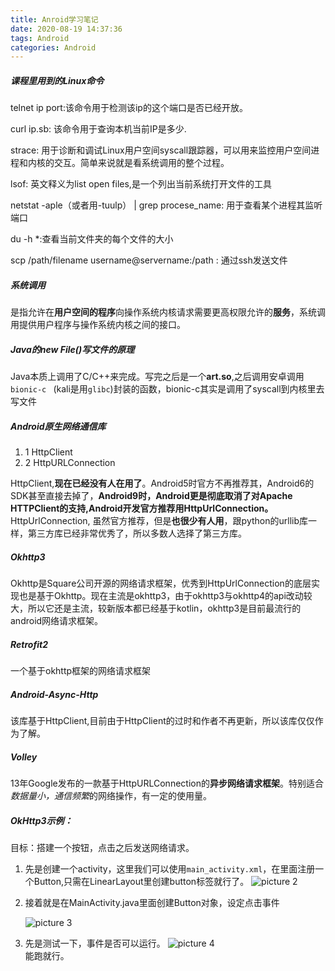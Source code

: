 ```yaml
---
title: Anroid学习笔记
date: 2020-08-19 14:37:36
tags: Android
categories: Android
---
```


##### 课程里用到的Linux命令
telnet ip port:该命令用于检测该ip的这个端口是否已经开放。

curl ip.sb: 该命令用于查询本机当前IP是多少.

strace: 用于诊断和调试Linux用户空间syscall跟踪器，可以用来监控用户空间进程和内核的交互。简单来说就是看系统调用的整个过程。

lsof: 英文释义为list open files,是一个列出当前系统打开文件的工具

netstat -aple（或者用-tuulp） | grep procese_name: 用于查看某个进程其监听端口

du -h *:查看当前文件夹的每个文件的大小

scp /path/filename username@servername:/path   : 通过ssh发送文件

##### 系统调用
是指允许在**用户空间的程序**向操作系统内核请求需要更高权限允许的**服务**，系统调用提供用户程序与操作系统内核之间的接口。

##### Java的new File()写文件的原理

Java本质上调用了C/C++来完成。写完之后是一个**art.so**,之后调用安卓调用`bionic-c ` (kali是用`glibc`)封装的函数，bionic-c其实是调用了syscall到内核里去写文件

##### Android原生网络通信库

1. 1 HttpClient
1. 2 HttpURLConnection

HttpClient,**现在已经没有人在用了**。Android5时官方不再推荐其，Android6的SDK甚至直接去掉了，**Android9时，Android更是彻底取消了对Apache HTTPClient的支持,Android开发官方推荐用HttpUrlConnection。**
HttpUrlConnection, 虽然官方推荐，但是**也很少有人用**，跟python的urllib库一样，第三方库已经非常优秀了，所以多数人选择了第三方库。

##### Okhttp3
Okhttp是Square公司开源的网络请求框架，优秀到HttpUrlConnection的底层实现也是基于Okhttp。现在主流是okhttp3，由于okhttp3与okhttp4的api改动较大，所以它还是主流，较新版本都已经基于kotlin，okhttp3是目前最流行的android网络请求框架。

##### Retrofit2
一个基于okhttp框架的网络请求框架

##### Android-Async-Http
该库基于HttpClient,目前由于HttpClient的过时和作者不再更新，所以该库仅仅作为了解。

##### Volley
13年Google发布的一款基于HttpURLConnection的**异步网络请求框架**。特别适合*数据量小，通信频繁*的网络操作，有一定的使用量。

##### OkHttp3示例：
目标：搭建一个按钮，点击之后发送网络请求。

1. 先是创建一个activity，这里我们可以使用`main_activity.xml`，在里面注册一个Button,只需在LinearLayout里创建button标签就行了。
![picture 2](http://img.juziss.cn/e881232dfc3900364ac607a7a532481364dd6b60b6345b1b4b5efbeeb9f6aea8.png)  

2. 接着就是在MainActivity.java里面创建Button对象，设定点击事件

	![picture 3](http://img.juziss.cn/cab873f7da55fc669ac45b14dfa7b6075674301928a3e4e21a5cbaa661c8dbdd.png)  

3. 先是测试一下，事件是否可以运行。
![picture 4](http://img.juziss.cn/d0284f04f5e36f93fe808aa74ae3c823510c7cfc20f47018be807405f883a92a.png)  
能跑就行。

